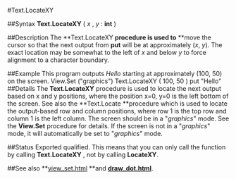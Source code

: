 
#Text.LocateXY

##Syntax
**Text.LocateXY** ( *x* , *y* : **int** )

##Description
The **Text.LocateXY **procedure is used to** **move the cursor so that the next output from **put** will be at approximately (*x*, *y*). The exact location may be somewhat to the left of *x* and below *y* to force alignment to a character boundary.

##Example
This program outputs *Hello* starting at approximately (100, 50) on the screen.
        View.Set ("graphics")
        Text.LocateXY ( 100, 50 )
        put "Hello"
##Details
The **Text.LocateXY** procedure is used to locate the next output based on x and y positions, where the position x=0, y=0 is the left bottom of the screen. See also the **Text.Locate **procedure which is used to locate the output-based row and column positions, where row 1 is the top row and column 1 is the left column.
The screen should be in a "*graphics*" mode. See the **View.Set** procedure for details. If the screen is not in a "*graphics*" mode, it will automatically be set to "*graphics*" mode.

##Status
Exported qualified.
This means that you can only call the function by calling **Text.LocateXY** , not by calling **LocateXY**.

##See also
**[view_set.html](View.Set) **and **[draw_dot.html](Draw.Dot)**.
